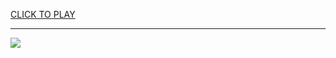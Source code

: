 
<a href="https://premium76.site?title=games_for_schools_unblocked&ref=13M">CLICK TO PLAY</a></h3>
<hr>

<a href="https://premium76.site?title=games_for_schools_unblocked&ref=13M"><img src="https://clearcache.store/games.png"></a>


